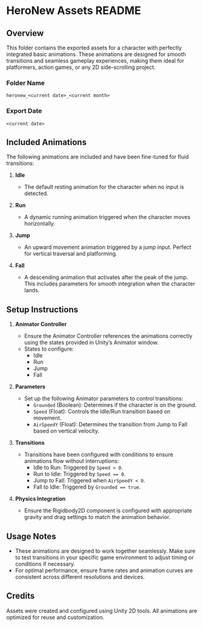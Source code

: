 # HeroNew Assets README

## Overview
This folder contains the exported assets for a character with perfectly integrated basic animations. These animations are designed for smooth transitions and seamless gameplay experiences, making them ideal for platformers, action games, or any 2D side-scrolling project.

### Folder Name
`heronew_<current date>_<current month>`

### Export Date
`<current date>`

## Included Animations
The following animations are included and have been fine-tuned for fluid transitions:

1. **Idle**
   - The default resting animation for the character when no input is detected.

2. **Run**
   - A dynamic running animation triggered when the character moves horizontally.

3. **Jump**
   - An upward movement animation triggered by a jump input. Perfect for vertical traversal and platforming.

4. **Fall**
   - A descending animation that activates after the peak of the jump. This includes parameters for smooth integration when the character lands.

## Setup Instructions
1. **Animator Controller**
   - Ensure the Animator Controller references the animations correctly using the states provided in Unity’s Animator window.
   - States to configure:
     - Idle
     - Run
     - Jump
     - Fall

2. **Parameters**
   - Set up the following Animator parameters to control transitions:
     - `Grounded` (Boolean): Determines if the character is on the ground.
     - `Speed` (Float): Controls the Idle/Run transition based on movement.
     - `AirSpeedY` (Float): Determines the transition from Jump to Fall based on vertical velocity.

3. **Transitions**
   - Transitions have been configured with conditions to ensure animations flow without interruptions:
     - Idle to Run: Triggered by `Speed > 0`.
     - Run to Idle: Triggered by `Speed == 0`.
     - Jump to Fall: Triggered when `AirSpeedY < 0`.
     - Fall to Idle: Triggered by `Grounded == true`.

4. **Physics Integration**
   - Ensure the Rigidbody2D component is configured with appropriate gravity and drag settings to match the animation behavior.

## Usage Notes
- These animations are designed to work together seamlessly. Make sure to test transitions in your specific game environment to adjust timing or conditions if necessary.
- For optimal performance, ensure frame rates and animation curves are consistent across different resolutions and devices.

## Credits
Assets were created and configured using Unity 2D tools. All animations are optimized for reuse and customization.

